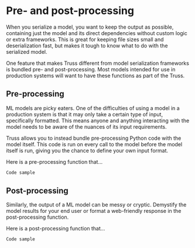 # Pre- and post-processing

When you serialize a model, you want to keep the output as possible, containing just the model and its direct dependencies without custom logic or extra frameworks. This is great for keeping file sizes small and deserialization fast, but makes it tough to know what to do with the serialized model.

One feature that makes Truss different from model serialization frameworks is bundled pre- and post-processing. Most models intended for use in production systems will want to have these functions as part of the Truss.

## Pre-processing

ML models are picky eaters. One of the difficulties of using a model in a production system is that it may only take a certain type of input, specifically formatted. This means anyone and anything interacting with the model needs to be aware of the nuances of its input requirements.

Truss allows you to instead bundle pre-processing Python code with the model itself. This code is run on every call to the model before the model itself is run, giving you the chance to define your own input format.

Here is a pre-processing function that...

```python
Code sample
```

## Post-processing

Similarly, the output of a ML model can be messy or cryptic. Demystify the model results for your end user or format a web-friendly response in the post-processing function.

Here is a post-processing function that...

```python
Code sample
```